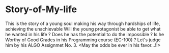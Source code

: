 # Story-of-My-life
This is the  story of a young soul making his way through hardships of life, achieving the unachievable
Will the young protagonist be able to get what he wanted in his life ?
Does he has the potential to do the impossible ?
Is he Worthy of Good Grades in his  Programming course (EC-100) ?
Let's judge him by his ALGO Assignmet No. 3.
<May the odds be ever in his favor...!!>

